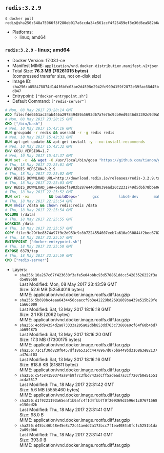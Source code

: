 ## `redis:3.2.9`

```console
$ docker pull redis@sha256:548a75066f3f280eb017a6ccda34c561ccf4f25459ef8e36d6ea582b6af1decf
```

-	Platforms:
	-	linux; amd64

### `redis:3.2.9` - linux; amd64

-	Docker Version: 17.03.1-ce
-	Manifest MIME: `application/vnd.docker.distribution.manifest.v2+json`
-	Total Size: **76.3 MB (76261015 bytes)**  
	(compressed transfer size, not on-disk size)
-	Image ID: `sha256:a858478874d144f6bfc03ae2d4598e2942fc9994159f2872e39fae88d45bd847`
-	Entrypoint: `["docker-entrypoint.sh"]`
-	Default Command: `["redis-server"]`

```dockerfile
# Mon, 08 May 2017 23:28:14 GMT
ADD file:f4e6551ac34ab446a297849489a5693d67a7e76c9cb9ed9346d82392c9d9a5fe in / 
# Mon, 08 May 2017 23:28:15 GMT
CMD ["/bin/bash"]
# Wed, 10 May 2017 15:42:16 GMT
RUN groupadd -r redis && useradd -r -g redis redis
# Wed, 10 May 2017 15:42:31 GMT
RUN apt-get update && apt-get install -y --no-install-recommends 		ca-certificates 		wget 	&& rm -rf /var/lib/apt/lists/*
# Wed, 10 May 2017 15:42:32 GMT
ENV GOSU_VERSION=1.7
# Wed, 10 May 2017 15:42:37 GMT
RUN set -x 	&& wget -O /usr/local/bin/gosu "https://github.com/tianon/gosu/releases/download/$GOSU_VERSION/gosu-$(dpkg --print-architecture)" 	&& wget -O /usr/local/bin/gosu.asc "https://github.com/tianon/gosu/releases/download/$GOSU_VERSION/gosu-$(dpkg --print-architecture).asc" 	&& export GNUPGHOME="$(mktemp -d)" 	&& gpg --keyserver ha.pool.sks-keyservers.net --recv-keys B42F6819007F00F88E364FD4036A9C25BF357DD4 	&& gpg --batch --verify /usr/local/bin/gosu.asc /usr/local/bin/gosu 	&& rm -r "$GNUPGHOME" /usr/local/bin/gosu.asc 	&& chmod +x /usr/local/bin/gosu 	&& gosu nobody true
# Thu, 18 May 2017 22:25:01 GMT
ENV REDIS_VERSION=3.2.9
# Thu, 18 May 2017 22:25:02 GMT
ENV REDIS_DOWNLOAD_URL=http://download.redis.io/releases/redis-3.2.9.tar.gz
# Thu, 18 May 2017 22:25:03 GMT
ENV REDIS_DOWNLOAD_SHA=6eaacfa983b287e440d0839ead20c2231749d5d6b78bbe0e0ffa3a890c59ff26
# Thu, 18 May 2017 22:25:52 GMT
RUN set -ex 		&& buildDeps=' 		gcc 		libc6-dev 		make 	' 	&& apt-get update 	&& apt-get install -y $buildDeps --no-install-recommends 	&& rm -rf /var/lib/apt/lists/* 		&& wget -O redis.tar.gz "$REDIS_DOWNLOAD_URL" 	&& echo "$REDIS_DOWNLOAD_SHA *redis.tar.gz" | sha256sum -c - 	&& mkdir -p /usr/src/redis 	&& tar -xzf redis.tar.gz -C /usr/src/redis --strip-components=1 	&& rm redis.tar.gz 		&& grep -q '^#define CONFIG_DEFAULT_PROTECTED_MODE 1$' /usr/src/redis/src/server.h 	&& sed -ri 's!^(#define CONFIG_DEFAULT_PROTECTED_MODE) 1$!\1 0!' /usr/src/redis/src/server.h 	&& grep -q '^#define CONFIG_DEFAULT_PROTECTED_MODE 0$' /usr/src/redis/src/server.h 		&& make -C /usr/src/redis 	&& make -C /usr/src/redis install 		&& rm -r /usr/src/redis 		&& apt-get purge -y --auto-remove $buildDeps
# Thu, 18 May 2017 22:25:54 GMT
RUN mkdir /data && chown redis:redis /data
# Thu, 18 May 2017 22:25:54 GMT
VOLUME [/data]
# Thu, 18 May 2017 22:25:55 GMT
WORKDIR /data
# Thu, 18 May 2017 22:25:57 GMT
COPY file:9c29fbe8374a97f9c2d953c9c8b7224554607eeb7a610a930844f2bec678265c in /usr/local/bin/ 
# Thu, 18 May 2017 22:25:57 GMT
ENTRYPOINT ["docker-entrypoint.sh"]
# Thu, 18 May 2017 22:25:58 GMT
EXPOSE 6379/tcp
# Thu, 18 May 2017 22:25:59 GMT
CMD ["redis-server"]
```

-	Layers:
	-	`sha256:10a267c67f423630f3afe5e04bbbc93d578861ddcc54283526222f3ad5e895b9`  
		Last Modified: Mon, 08 May 2017 23:43:59 GMT  
		Size: 52.6 MB (52584016 bytes)  
		MIME: application/vnd.docker.image.rootfs.diff.tar.gzip
	-	`sha256:5b690bc4eaa6434456ceaccf9b3e42229bd2691869ba439e515b28fe1a66c009`  
		Last Modified: Sat, 13 May 2017 18:16:18 GMT  
		Size: 2.1 KB (2062 bytes)  
		MIME: application/vnd.docker.image.rootfs.diff.tar.gzip
	-	`sha256:4cdd94354d2a873333a205a02dbb853dd763c73600e0cf64f60b4bd7ab694875`  
		Last Modified: Sat, 13 May 2017 18:16:20 GMT  
		Size: 17.3 MB (17300175 bytes)  
		MIME: application/vnd.docker.image.rootfs.diff.tar.gzip
	-	`sha256:71c1f30d820f0457df186531dc4478967d075ba449bd3168a3e82137a47daf03`  
		Last Modified: Sat, 13 May 2017 18:16:16 GMT  
		Size: 818.8 KB (818811 bytes)  
		MIME: application/vnd.docker.image.rootfs.diff.tar.gzip
	-	`sha256:c54584150374aa94b9f7c3fbd743adcff5adead7a3cf7207b0e51551ac4a5517`  
		Last Modified: Thu, 18 May 2017 22:31:42 GMT  
		Size: 5.6 MB (5555460 bytes)  
		MIME: application/vnd.docker.image.rootfs.diff.tar.gzip
	-	`sha256:d1f9221193a65eaf1b0afc4f1d4fbb7f0f209369d2696e1c07671668e150ed2b`  
		Last Modified: Thu, 18 May 2017 22:31:41 GMT  
		Size: 98.0 B  
		MIME: application/vnd.docker.image.rootfs.diff.tar.gzip
	-	`sha256:d45bc46b48e45e8c72c41aedd2a173bcc7f1ea4084a8fcfc5251b1da2a09c0b6`  
		Last Modified: Thu, 18 May 2017 22:31:41 GMT  
		Size: 393.0 B  
		MIME: application/vnd.docker.image.rootfs.diff.tar.gzip
